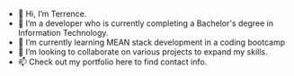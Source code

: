 - 👋 Hi, I’m Terrence.
- 👀 I’m a developer who is currently completing a Bachelor's degree in Information Technology.
- 🌱 I’m currently learning MEAN stack development in a coding bootcamp
- 💞️ I’m looking to collaborate on various projects to expand my skills.
- 📫 Check out my portfolio here to find contact info. 
